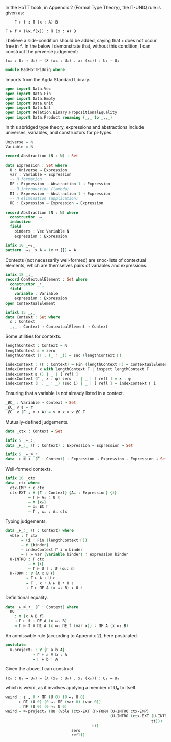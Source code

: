
In the HoTT book, in Appendix 2 (Formal Type Theory), the Π-UNIQ rule is given as:

        Γ ⊢ f : Π (x : A) B
    -------------------------------
    Γ ⊢ f ≡ (λx.f(x)) : Π (x : A) B

I believe a side-condition should be added, saying that `x` does not occur free in `f`. In the below I demonstrate that, without this condition, I can construct the perverse judgement:

    (x₀ : U₀ ⟶ U₀) ⊢ (λ (x₀ : U₀) . x₀ (x₀)) : U₀ ⟶ U₀

```agda
module BadHoTTPiUniq where
```

Imports from the Agda Standard Library.

```agda
open import Data.Vec
open import Data.Fin
open import Data.Empty
open import Data.Unit
open import Data.Nat
open import Relation.Binary.PropositionalEquality
open import Data.Product renaming (_,_ to _,,_)
```

In this abridged type theory, expressions and abstractions include universes, variables, and constructors for pi-types.

```agda
Universe = ℕ
Variable = ℕ

record Abstraction (N : ℕ) : Set

data Expression : Set where
  U : Universe → Expression
  var : Variable → Expression
  -- Π formation
  ΠF : Expression → Abstraction 1 → Expression
  -- Π introduction (lambda)
  ΠI : Expression → Abstraction 1 → Expression
  -- Π elimination (application)
  ΠE : Expression → Expression → Expression

record Abstraction (N : ℕ) where
  constructor _↦_
  inductive
  field
    binders : Vec Variable N
    expression : Expression

infix 10 _↦₁_
pattern _↦₁_ x A = (x ∷ []) ↦ A
```

Contexts (not necessarily well-formed) are snoc-lists of contextual elements, which are themselves pairs of variables and expressions.

```agda
infix 18 _∶_
record ContextualElement : Set where
  constructor _∶_
  field
    variable : Variable
    expression : Expression
open ContextualElement

infixl 15 _,_
data Context : Set where
  ε : Context
  _,_ : Context → ContextualElement → Context
```

Some utilities for contexts.

```agda
lengthContext : Context → ℕ
lengthContext ε = zero
lengthContext (Γ , (_ ∶ _)) = suc (lengthContext Γ)

indexContext : (Γ : Context) → Fin (lengthContext Γ) → ContextualElement
indexContext Γ x with lengthContext Γ | inspect lengthContext Γ
indexContext ε () | _ | [ refl ]
indexContext (Γ , x ∶ φ) zero    | _ | [ refl ] = x ∶ φ
indexContext (Γ , _ ∶ _) (suc i) | _ | [ refl ] = indexContext Γ i
```

Ensuring that a variable is not already listed in a context.

```agda
_∉C_ : Variable → Context → Set
_∉C_ v ε = ⊤
_∉C_ v (Γ , x ∶ A) = v ≢ x × v ∉C Γ
```

Mutually-defined judgements.

```agda
data _ctx : Context → Set

infix 5 _⊢_∶_
data _⊢_∶_ (Γ : Context) : Expression → Expression → Set

infix 5 _⊢_≝_∶_
data _⊢_≝_∶_ (Γ : Context) : Expression → Expression → Expression → Set
```

Well-formed contexts.

```agda
infix 10 _ctx
data _ctx where
  ctx-EMP : ε ctx
  ctx-EXT : ∀ {Γ : Context} {Aₙ : Expression} {ℓ}
          → Γ ⊢ Aₙ ∶ U ℓ
          → ∀ {xₙ}
          → xₙ ∉C Γ
          → Γ , xₙ ∶ Aₙ ctx
```

Typing judgements.

```agda
data _⊢_∶_ (Γ : Context) where
  vble : Γ ctx
       → (i : Fin (lengthContext Γ))
       → ∀ {binder}
       → indexContext Γ i ≡ binder
       → Γ ⊢ var (variable binder) ∶ expression binder
  U-INTRO : Γ ctx
          → ∀ {ℓ}
          → Γ ⊢ U ℓ ∶ U (suc ℓ)
  Π-FORM : ∀ {A x B ℓ}
         → Γ ⊢ A ∶ U ℓ
         → Γ , x ∶ A ⊢ B ∶ U ℓ
         → Γ ⊢ ΠF A (x ↦₁ B) ∶ U ℓ
```

Definitional equality.

```agda
data _⊢_≝_∶_ (Γ : Context) where
  ΠU
    : ∀ {x A B f}
    → Γ ⊢ f ∶ ΠF A (x ↦₁ B)
    → Γ ⊢ f ≝ ΠI A (x ↦₁ ΠE f (var x)) ∶ ΠF A (x ↦₁ B)
```

An admissable rule (according to Appendix 2), here postulated.

```agda
postulate
  ≝-project₂ : ∀ {Γ a b A}
            → Γ ⊢ a ≝ b ∶ A
            → Γ ⊢ b ∶ A
```

Given the above, I can construct

    (x₀ : U₀ ⟶ U₀) ⊢ (λ (x₀ : U₀) . x₀ (x₀)) : U₀ ⟶ U₀

which is weird, as it involves applying a member of U₀ to itself.

```agda
weird : ε , 0 ∶ ΠF (U 0) (0 ↦₁ U 0)
      ⊢ ΠI (U 0) (0 ↦₁ ΠE (var 0) (var 0))
      ∶ ΠF (U 0) (0 ↦₁ U 0)
weird = ≝-project₂ (ΠU (vble (ctx-EXT (Π-FORM (U-INTRO ctx-EMP)
                                              (U-INTRO (ctx-EXT (U-INTRO ctx-EMP)
                                                                tt)))
                                      tt)
                             zero
                             refl))
```
